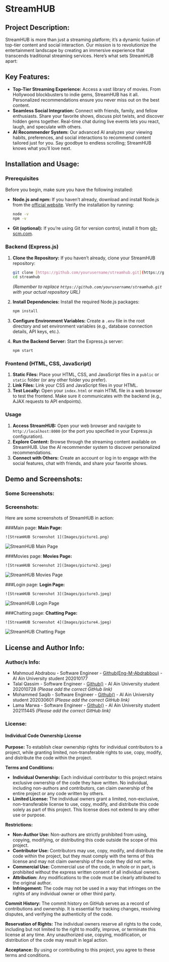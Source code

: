 # StreamHUB

## Project Description:

StreamHUB is more than just a streaming platform; it’s a dynamic fusion of top-tier content and social interaction. Our mission is to revolutionize the entertainment landscape by creating an immersive experience that transcends traditional streaming services. Here’s what sets StreamHUB apart:

## Key Features:

* **Top-Tier Streaming Experience:** Access a vast library of movies. From Hollywood blockbusters to indie gems, StreamHUB has it all. Personalized recommendations ensure you never miss out on the best content.
* **Seamless Social Integration:** Connect with friends, family, and fellow enthusiasts. Share your favorite shows, discuss plot twists, and discover hidden gems together. Real-time chat during live events lets you react, laugh, and speculate with others.
* **AI Recommender System:** Our advanced AI analyzes your viewing habits, preferences, and social interactions to recommend content tailored just for you. Say goodbye to endless scrolling; StreamHUB knows what you’ll love next.

## Installation and Usage:

### Prerequisites

Before you begin, make sure you have the following installed:

* **Node.js and npm:** If you haven’t already, download and install Node.js from the [official website](https://nodejs.org/). Verify the installation by running:
    ```bash
    node -v
    npm -v
    ```
* **Git (optional):** If you’re using Git for version control, install it from [git-scm.com](https://git-scm.com/).

### Backend (Express.js)

1.  **Clone the Repository:** If you haven’t already, clone your StreamHUB repository:
    ```bash
    git clone [https://github.com/yourusername/streamhub.git](https://github.com/yourusername/streamhub.git)
    cd streamhub
    ```
    *(Remember to replace `https://github.com/yourusername/streamhub.git` with your actual repository URL)*

2.  **Install Dependencies:** Install the required Node.js packages:
    ```bash
    npm install
    ```

3.  **Configure Environment Variables:** Create a `.env` file in the root directory and set environment variables (e.g., database connection details, API keys, etc.).

4.  **Run the Backend Server:** Start the Express.js server:
    ```bash
    npm start
    ```

### Frontend (HTML, CSS, JavaScript)

1.  **Static Files:** Place your HTML, CSS, and JavaScript files in a `public` or `static` folder (or any other folder you prefer).
2.  **Link Files:** Link your CSS and JavaScript files in your HTML.
3.  **Test Locally:** Open your `index.html` or main HTML file in a web browser to test the frontend. Make sure it communicates with the backend (e.g., AJAX requests to API endpoints).

### Usage

1.  **Access StreamHUB:** Open your web browser and navigate to `http://localhost:8000` (or the port you specified in your Express.js configuration).
2.  **Explore Content:** Browse through the streaming content available on StreamHUB. Use the AI recommender system to discover personalized recommendations.
3.  **Connect with Others:** Create an account or log in to engage with the social features, chat with friends, and share your favorite shows.

## Demo and Screenshots:

 ### Some Screenshots:

### Screenshots:
Here are some screenshots of StreamHUB in action:

###Main page:
**Main Page:**

    ![StreamHUB Screenshot 1](Images/picture1.png)
![StreamHUB Main Page](Images/picture1.png)

###Movies page:
**Movies Page:**

    ![StreamHUB Screenshot 2](Images/picture2.jpeg)
![StreamHUB Movies Page](Images/picture2.jpeg)

###Login page:
**Login Page:**

    ![StreamHUB Screenshot 3](Images/picture3.jpeg)
![StreamHUB Login Page](Images/picture3.jpeg)

###Chatting page:
**Chatting Page:**

    ![StreamHUB Screenshot 4](Images/picture4.jpeg)
![StreamHUB Chatting Page](Images/picture4.jpeg)


## License and Author Info:

### Author/s Info:

* Mahmoud Abdrabou - Software Engineer - [Github(Eng-M-Abdrabbou)](https://github.com/Eng-M-Abdrabbou) - Al Ain University student 202010177
* Talal Qassim - Software Engineer - [Github()](https://github.com/) - Al Ain University student 202010728 *(Please add the correct GitHub link)*
* Mohammed Saqib - Software Engineer - [Github()](https://github.com/) - Al Ain University student 202030601 *(Please add the correct GitHub link)*
* Lama Marwa - Software Engineer - [Github()](https://github.com/) - Al Ain University student 202111445 *(Please add the correct GitHub link)*

### License:

#### Individual Code Ownership License

**Purpose:** To establish clear ownership rights for individual contributors to a project, while granting limited, non-transferable rights to use, copy, modify, and distribute the code within the project.

**Terms and Conditions:**

* **Individual Ownership:** Each individual contributor to this project retains exclusive ownership of the code they have written. No individual, including non-authors and contributors, can claim ownership of the entire project or any code written by others.
* **Limited License:** The individual owners grant a limited, non-exclusive, non-transferable license to use, copy, modify, and distribute this code solely as part of this project. This license does not extend to any other use or purpose.

**Restrictions:**

* **Non-Author Use:** Non-authors are strictly prohibited from using, copying, modifying, or distributing this code outside the scope of this project.
* **Contributor Use:** Contributors may use, copy, modify, and distribute the code within the project, but they must comply with the terms of this license and may not claim ownership of the code they did not write.
* **Commercial Use:** Commercial use of the code, in whole or in part, is prohibited without the express written consent of all individual owners.
* **Attribution:** Any modifications to the code must be clearly attributed to the original author.
* **Infringement:** The code may not be used in a way that infringes on the rights of any individual owner or other third party.

**Commit History:** The commit history on GitHub serves as a record of contributions and ownership. It is essential for tracking changes, resolving disputes, and verifying the authenticity of the code.

**Reservation of Rights:** The individual owners reserve all rights to the code, including but not limited to the right to modify, improve, or terminate this license at any time. Any unauthorized use, copying, modification, or distribution of the code may result in legal action.

**Acceptance:** By using or contributing to this project, you agree to these terms and conditions.
